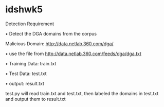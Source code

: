 # idshwk5
Detection Requirement

• Detect the DGA domains from the corpus

Malicious Domain: http://data.netlab.360.com/dga/

• use the file from http://data.netlab.360.com/feeds/dga/dga.txt

• Training Data: train.txt

• Test Data: test.txt

• output: result.txt

test.py will read train.txt and test.txt, then labeled the domains in test.txt and output them to result.txt
